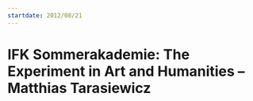 ```yaml
---
startdate: 2012/08/21
---
```

# IFK Sommerakademie: The Experiment in Art and Humanities – Matthias Tarasiewicz

